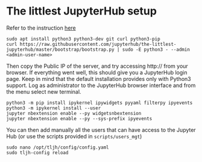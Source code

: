 # The littlest JupyterHub setup
Refer to the instruction [here](http://tljh.jupyter.org/en/latest/install/custom-server.html)
```
sudo apt install python3 python3-dev git curl python3-pip
curl https://raw.githubusercontent.com/jupyterhub/the-littlest-jupyterhub/master/bootstrap/bootstrap.py | sudo -E python3 - --admin <admin-user-name>
```
Then copy the Public IP of the server, and try accessing http://<public-ip> from your browser. If everything went well, this should give you a JupyterHub login page. Keep in mind that the default installation provides only with Python3 support. Log as administrator to the JupyterHub browser interface and from the menu select new terminal.
```
python3 -m pip install ipykernel ipywidgets pyyaml filterpy ipyevents
python3 -m ipykernel install --user
jupyter nbextension enable --py widgetsnbextension
jupyter nbextension enable --py --sys-prefix ipyevents
```
You can then add manually all the users that can have access to the Jupyter Hub (or use the scripts provided in `scripts/users_mgt`)
```
sudo nano /opt/tljh/config/config.yaml
sudo tljh-config reload
```
